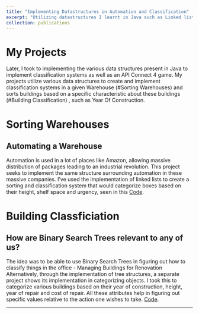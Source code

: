 ```yaml
---
title: "Implementing Datastructures in Automation and Classification"
excerpt: "Utilizing datastructures I learnt in Java such as Linked lists and Binary Search Trees, I applied them to figuring out ways to address daily problems. We explore its use in the automation of warehouses as well as classification systems that allow easy extraction of desired information."
collection: publications
---
```


# My Projects

Later, I took to implementing the various data structures present in Java to implement classification systems as well as an API Connect 4 game. 
My projects utilize various data structures to create and implement classification systems in a given Warehouse (#Sorting Warehouses) and sorts buildings based on a specific characteristic about these buildings (#Building Classification) , such as Year Of Construction. 

# Sorting Warehouses 

##  Automating a Warehouse

Automation is used in a lot of places like Amazon, allowing massive distribution of packages leading to an industrial revolution. This project seeks to implement the same structure surrounding automation in these massive companies. 
I've used the implementation of linked lists to create a sorting and classification system that would categorize boxes based on their height, shelf space and urgency, seen in this 
[Code](https://github.com/kmualim/Sorting-warehouse). 

# Building Classficiation

## How are Binary Search Trees relevant to any of us? 

The idea was to be able to use Binary Search Trees in figuring out how to classify things in the office - Managing Buildings for Renovation 
Alternatively, through the implementation of tree structures, a separate project shows its implementation in categorizing objects. I took this to categorize various buildings based on their year of construction, height, year of repair and cost of repair. All these attributes help in figuring out specific values relative to the action one wishes to take. 
[Code](https://github.com/kmualim/buildingclassification).

---



